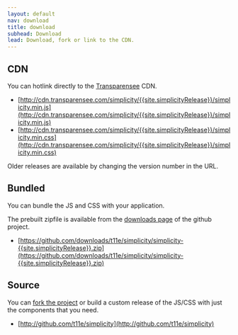 ```yaml
---
layout: default
nav: download
title: download
subhead: Download
lead: Download, fork or link to the CDN.
---
```


CDN
---

You can hotlink directly to the [Transparensee](http://transparensee.com) CDN.

* [http://cdn.transparensee.com/simplicity/{{site.simplicityRelease}}/simplicity.min.js](http://cdn.transparensee.com/simplicity/{{site.simplicityRelease}}/simplicity.min.js)
* [http://cdn.transparensee.com/simplicity/{{site.simplicityRelease}}/simplicity.min.css](http://cdn.transparensee.com/simplicity/{{site.simplicityRelease}}/simplicity.min.css)

Older releases are available by changing the version number in the URL.

Bundled
-------

You can bundle the JS and CSS with your application.

The prebuilt zipfile is available from the [downloads page](http://github.com/t11e/simplicity/downloads) of the github project.

* [https://github.com/downloads/t11e/simplicity/simplicity-{{site.simplicityRelease}}.zip](https://github.com/downloads/t11e/simplicity/simplicity-{{site.simplicityRelease}}.zip)

Source
------

You can [fork the project](https://github.com/t11e/simplicity/fork_select) or build a custom release of the JS/CSS with just the components that you need.

* [http://github.com/t11e/simplicity](http://github.com/t11e/simplicity)
